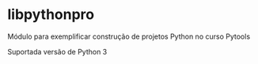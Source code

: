 # libpythonpro
Módulo para exemplificar construção de projetos Python no curso Pytools

Suportada versão de Python 3
